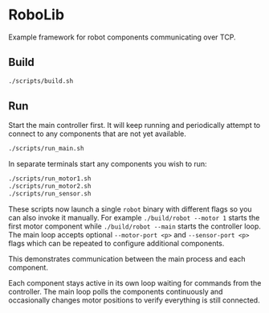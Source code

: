 # RoboLib

Example framework for robot components communicating over TCP.

## Build

```bash
./scripts/build.sh
```

## Run

Start the main controller first. It will keep running and periodically
attempt to connect to any components that are not yet available.

```bash
./scripts/run_main.sh
```

In separate terminals start any components you wish to run:

```bash
./scripts/run_motor1.sh
./scripts/run_motor2.sh
./scripts/run_sensor.sh
```

These scripts now launch a single `robot` binary with different flags
so you can also invoke it manually. For example `./build/robot --motor 1`
starts the first motor component while `./build/robot --main` starts the
controller loop. The main loop accepts optional `--motor-port <p>` and
`--sensor-port <p>` flags which can be repeated to configure additional
components.

This demonstrates communication between the main process and each component.

Each component stays active in its own loop waiting for commands from the
controller. The main loop polls the components continuously and occasionally
changes motor positions to verify everything is still connected.
